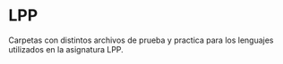 # LPP
 Carpetas con distintos archivos de prueba y practica para los lenguajes utilizados en la asignatura LPP.
